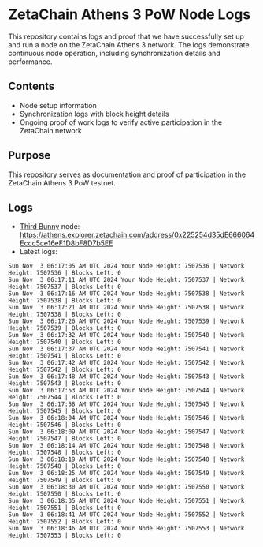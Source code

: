 # ZetaChain Athens 3 PoW Node Logs
This repository contains logs and proof that we have successfully set up and run a node on the ZetaChain Athens 3 network. The logs demonstrate continuous node operation, including synchronization details and performance.

## Contents
- Node setup information
- Synchronization logs with block height details
- Ongoing proof of work logs to verify active participation in the ZetaChain network

## Purpose
This repository serves as documentation and proof of participation in the ZetaChain Athens 3 PoW testnet.

## Logs

- [Third Bunny](https://thirdbunny.xyz/) node: https://athens.explorer.zetachain.com/address/0x225254d35dE666064Eccc5ce16eF1D8bF8D7b5EE
- Latest logs:
```
Sun Nov  3 06:17:05 AM UTC 2024 Your Node Height: 7507536 | Network Height: 7507536 | Blocks Left: 0
Sun Nov  3 06:17:11 AM UTC 2024 Your Node Height: 7507537 | Network Height: 7507537 | Blocks Left: 0
Sun Nov  3 06:17:16 AM UTC 2024 Your Node Height: 7507538 | Network Height: 7507538 | Blocks Left: 0
Sun Nov  3 06:17:21 AM UTC 2024 Your Node Height: 7507538 | Network Height: 7507538 | Blocks Left: 0
Sun Nov  3 06:17:26 AM UTC 2024 Your Node Height: 7507539 | Network Height: 7507539 | Blocks Left: 0
Sun Nov  3 06:17:32 AM UTC 2024 Your Node Height: 7507540 | Network Height: 7507540 | Blocks Left: 0
Sun Nov  3 06:17:37 AM UTC 2024 Your Node Height: 7507541 | Network Height: 7507541 | Blocks Left: 0
Sun Nov  3 06:17:42 AM UTC 2024 Your Node Height: 7507542 | Network Height: 7507542 | Blocks Left: 0
Sun Nov  3 06:17:48 AM UTC 2024 Your Node Height: 7507543 | Network Height: 7507543 | Blocks Left: 0
Sun Nov  3 06:17:53 AM UTC 2024 Your Node Height: 7507544 | Network Height: 7507544 | Blocks Left: 0
Sun Nov  3 06:17:58 AM UTC 2024 Your Node Height: 7507545 | Network Height: 7507545 | Blocks Left: 0
Sun Nov  3 06:18:04 AM UTC 2024 Your Node Height: 7507546 | Network Height: 7507546 | Blocks Left: 0
Sun Nov  3 06:18:09 AM UTC 2024 Your Node Height: 7507547 | Network Height: 7507547 | Blocks Left: 0
Sun Nov  3 06:18:14 AM UTC 2024 Your Node Height: 7507548 | Network Height: 7507548 | Blocks Left: 0
Sun Nov  3 06:18:19 AM UTC 2024 Your Node Height: 7507548 | Network Height: 7507548 | Blocks Left: 0
Sun Nov  3 06:18:25 AM UTC 2024 Your Node Height: 7507549 | Network Height: 7507549 | Blocks Left: 0
Sun Nov  3 06:18:30 AM UTC 2024 Your Node Height: 7507550 | Network Height: 7507550 | Blocks Left: 0
Sun Nov  3 06:18:35 AM UTC 2024 Your Node Height: 7507551 | Network Height: 7507551 | Blocks Left: 0
Sun Nov  3 06:18:41 AM UTC 2024 Your Node Height: 7507552 | Network Height: 7507552 | Blocks Left: 0
Sun Nov  3 06:18:46 AM UTC 2024 Your Node Height: 7507553 | Network Height: 7507553 | Blocks Left: 0
```
